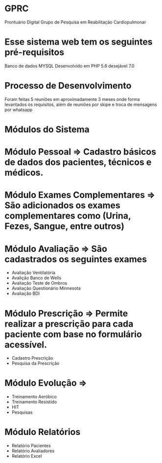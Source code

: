 # GPRC
Prontuário Digital
Grupo de Pesquisa em Reabilitação Cardiopulmonar
# Esse sistema web tem os seguintes pré-requisitos
Banco de dados MYSQL
Desenvolvido em PHP 5.6 desejável 7.0
# Processo de Desenvolvimento
Foram feitas 5 reuniões em aproximadamente 3 meses onde forma levantados os requisitos, além de reuniões por skipe e troca de mensagens por whatsapp
# Módulos do Sistema
# Módulo Pessoal => Cadastro básicos de dados dos pacientes, técnicos e médicos.
# Módulo Exames Complementares => São adicionados os exames complementares como (Urina, Fezes, Sangue, entre outros)
# Módulo Avaliação => São cadastrados os seguintes exames 
 - Avaliação Ventilatória
 - Avalição Banco de Wells
 - Avaliação Teste de Ombros
 - Avaliação Questionário Minnesota
 - Avaliação BDI
# Módulo Prescrição => Permite realizar a prescrição para cada paciente com base no formulário acessível.
- Cadastro Prescrição
- Pesquisa da Prescrição
# Módulo Evolução => 
- Treinamento Aeróbico
- Treinamento Resistido
- HIT
- Pesquisas
# Módulo Relatórios
- Relatório Pacientes
- Relatório Avaliadores
- Relatório Excel
